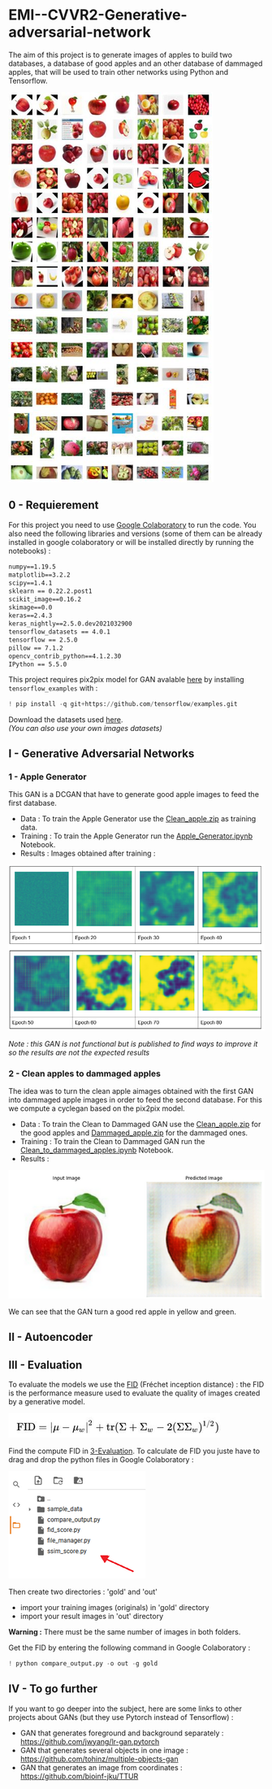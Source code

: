 # EMI--CVVR2-Generative-adversarial-network
The aim of this project is to generate images of apples to build two databases, a database of good apples and an other database of dammaged apples, that will be used to train other networks using Python and Tensorflow.

![Database1](/Ressources/database1.JPG) ![DataBase2](/Ressources/database2.JPG)
## 0 - Requierement 
For this project you need to use [Google Colaboratory](https://colab.research.google.com/notebooks/intro.ipynb) to run the code. 
You also need the following libraries and versions (some of them can be already installed in google colaboratory or will be installed directly by running the notebooks) :
```
numpy==1.19.5
matplotlib==3.2.2
scipy==1.4.1
sklearn == 0.22.2.post1
scikit_image==0.16.2
skimage==0.0
keras==2.4.3
keras_nightly==2.5.0.dev2021032900
tensorflow_datasets == 4.0.1
tensorflow == 2.5.0
pillow == 7.1.2
opencv_contrib_python==4.1.2.30
IPython == 5.5.0
```
This project requires pix2pix model for GAN avalable [here](https://github.com/tensorflow/examples.git) by installing `tensorflow_examples` with :
```python
! pip install -q git+https://github.com/tensorflow/examples.git
```

Download the datasets used [here](https://github.com/DelphineGambier/EMI--CVVR2-Generative-adversarial-network/tree/main/Datasets).  
*(You can also use your own images datasets)*

## I - Generative Adversarial Networks
### 1 - Apple Generator
This GAN is a DCGAN that have to generate good apple images to feed the first database.
- Data :
To train the Apple Generator use the [Clean_apple.zip](https://github.com/DelphineGambier/EMI--CVVR2-Generative-adversarial-network/blob/main/Datasets/Clean_apple-20210701T103559Z-001.zip) as training data.
- Training :
To train the Apple Generator run the [Apple_Generator.ipynb](https://github.com/DelphineGambier/EMI--CVVR2-Generative-adversarial-network/blob/main/1-GANs/Apple_Generator.ipynb) Notebook.
- Results : 
Images obtained after training  :

![Results 1](/Ressources/results1.png)

*Note : this GAN is not functional but is published to find ways to improve it so the results are not the expected results*

### 2 - Clean apples to dammaged apples
The idea was to turn the clean apple aimages obtained with the first GAN into dammaged apple images in order to feed the second database. For this we compute a cyclegan based on the pix2pix model.
- Data :
To train the Clean to Dammaged GAN use the [Clean_apple.zip](https://github.com/DelphineGambier/EMI--CVVR2-Generative-adversarial-network/blob/main/Datasets/Clean_apple-20210701T103559Z-001.zip) for the good apples and [Dammaged_apple.zip](https://github.com/DelphineGambier/EMI--CVVR2-Generative-adversarial-network/blob/main/Datasets/Dammaged_apple-20210701T103602Z-001.zip) for the dammaged ones.
- Training :
To train the Clean to Dammaged GAN run the [Clean_to_dammaged_apples.ipynb](https://github.com/DelphineGambier/EMI--CVVR2-Generative-adversarial-network/blob/main/1-GANs/Clean_to_dammaged_apples.ipynb) Notebook.
- Results : 

![Results 2](/Ressources/results2.png)

We can see that the GAN turn a good red apple in yellow and green.

## II - Autoencoder

## III - Evaluation 
To evaluate the models we use the [FID](https://en.wikipedia.org/wiki/Fr%C3%A9chet_inception_distance) (Fréchet inception distance) : the FID is the performance measure used to evaluate the quality of images created by a generative model. 

![FID](/Ressources/FID.jpg)

Find the compute FID in [3-Evaluation](https://github.com/DelphineGambier/EMI--CVVR2-Generative-adversarial-network/tree/main/3-Evaluation).
To calculate de FID you juste have to drag and drop the python files in Google Colaboratory : 

![Evaluation Files](/Ressources/eval_files.png) 

Then create two directories : 'gold' and 'out'
- import your training images (originals) in 'gold' directory
- import your result images in 'out' directory 

**Warning :** There must be the same number of images in both folders. 

Get the FID by entering the following command in Google Colaboratory :
```python
! python compare_output.py -o out -g gold
```
## IV -  To go further
If you want to go deeper into the subject, here are some links to other projects about GANs (but they use Pytorch instead of Tensorflow) :
- GAN that generates foreground and background separately : https://github.com/jwyang/lr-gan.pytorch
- GAN that generates several objects in one image : https://github.com/tohinz/multiple-objects-gan
- GAN that generates an image from coordinates : https://github.com/bioinf-jku/TTUR
